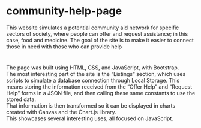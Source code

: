# community-help-page
This website simulates a potential community aid network for specific sectors of society, where people can offer and request assistance; in this case, food and medicine. The goal of the site is to make it easier to connect those in need with those who can provide help
#
The page was built using HTML, CSS, and JavaScript, with Bootstrap.  
The most interesting part of the site is the “Listings” section, which uses scripts to simulate a database connection through Local Storage. This means storing the information received from the “Offer Help” and “Request Help” forms in a JSON file, and then calling these same constants to use the stored data.  
That information is then transformed so it can be displayed in charts created with Canvas and the Chart.js library.  
This showcases several interesting uses, all focused on JavaScript.  
